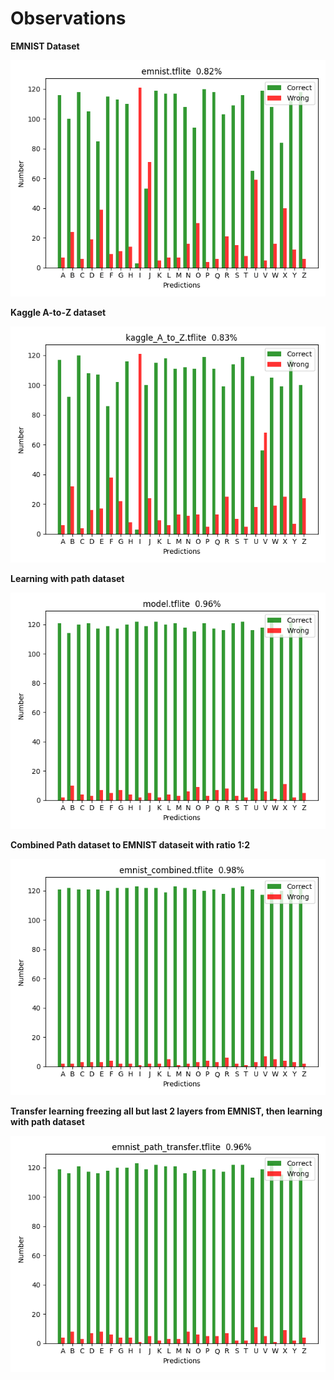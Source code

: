 # Observations

**EMNIST Dataset**

![Chart](./doc/emnist.png "Logo Title Text 1")

**Kaggle A-to-Z dataset**

![Chart](./doc/kaggle_A_to_Z.png)

**Learning with path dataset**

![Chart](./doc/model.png)

**Combined Path dataset to EMNIST dataseit with ratio 1:2**

![Chart](./doc/emnist_combined.png)

**Transfer learning freezing all but last 2 layers from EMNIST, then learning with path dataset**

![Chart](./doc/emnist_path_transfer.png)